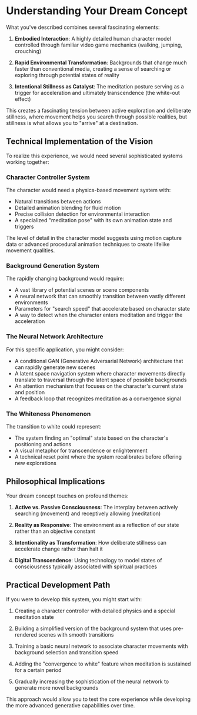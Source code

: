 # Understanding Your Dream Concept

What you've described combines several fascinating elements:

1. **Embodied Interaction**: A highly detailed human character model controlled through familiar video game mechanics (walking, jumping, crouching)

2. **Rapid Environmental Transformation**: Backgrounds that change much faster than conventional media, creating a sense of searching or exploring through potential states of reality

3. **Intentional Stillness as Catalyst**: The meditation posture serving as a trigger for acceleration and ultimately transcendence (the white-out effect)

This creates a fascinating tension between active exploration and deliberate stillness, where movement helps you search through possible realities, but stillness is what allows you to "arrive" at a destination.

## Technical Implementation of the Vision

To realize this experience, we would need several sophisticated systems working together:

### Character Controller System

The character would need a physics-based movement system with:

- Natural transitions between actions
- Detailed animation blending for fluid motion
- Precise collision detection for environmental interaction
- A specialized "meditation pose" with its own animation state and triggers

The level of detail in the character model suggests using motion capture data or advanced procedural animation techniques to create lifelike movement qualities.

### Background Generation System

The rapidly changing background would require:

- A vast library of potential scenes or scene components
- A neural network that can smoothly transition between vastly different environments
- Parameters for "search speed" that accelerate based on character state
- A way to detect when the character enters meditation and trigger the acceleration

### The Neural Network Architecture

For this specific application, you might consider:

- A conditional GAN (Generative Adversarial Network) architecture that can rapidly generate new scenes
- A latent space navigation system where character movements directly translate to traversal through the latent space of possible backgrounds
- An attention mechanism that focuses on the character's current state and position
- A feedback loop that recognizes meditation as a convergence signal

### The Whiteness Phenomenon

The transition to white could represent:

- The system finding an "optimal" state based on the character's positioning and actions
- A visual metaphor for transcendence or enlightenment
- A technical reset point where the system recalibrates before offering new explorations

## Philosophical Implications

Your dream concept touches on profound themes:

1. **Active vs. Passive Consciousness**: The interplay between actively searching (movement) and receptively allowing (meditation)

2. **Reality as Responsive**: The environment as a reflection of our state rather than an objective constant

3. **Intentionality as Transformation**: How deliberate stillness can accelerate change rather than halt it

4. **Digital Transcendence**: Using technology to model states of consciousness typically associated with spiritual practices

## Practical Development Path

If you were to develop this system, you might start with:

1. Creating a character controller with detailed physics and a special meditation state

2. Building a simplified version of the background system that uses pre-rendered scenes with smooth transitions

3. Training a basic neural network to associate character movements with background selection and transition speed

4. Adding the "convergence to white" feature when meditation is sustained for a certain period

5. Gradually increasing the sophistication of the neural network to generate more novel backgrounds

This approach would allow you to test the core experience while developing the more advanced generative capabilities over time.
